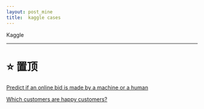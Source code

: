 ```yaml
---
layout: post_mine
title:  kaggle cases
---
```


Kaggle

---------------------------------------------------------------

# :star: 置顶

[Predict if an online bid is made by a machine or a human](https://www.kaggle.com/c/facebook-recruiting-iv-human-or-bot)

[Which customers are happy customers?](https://www.kaggle.com/cast42/santander-customer-satisfaction/exploring-features)
